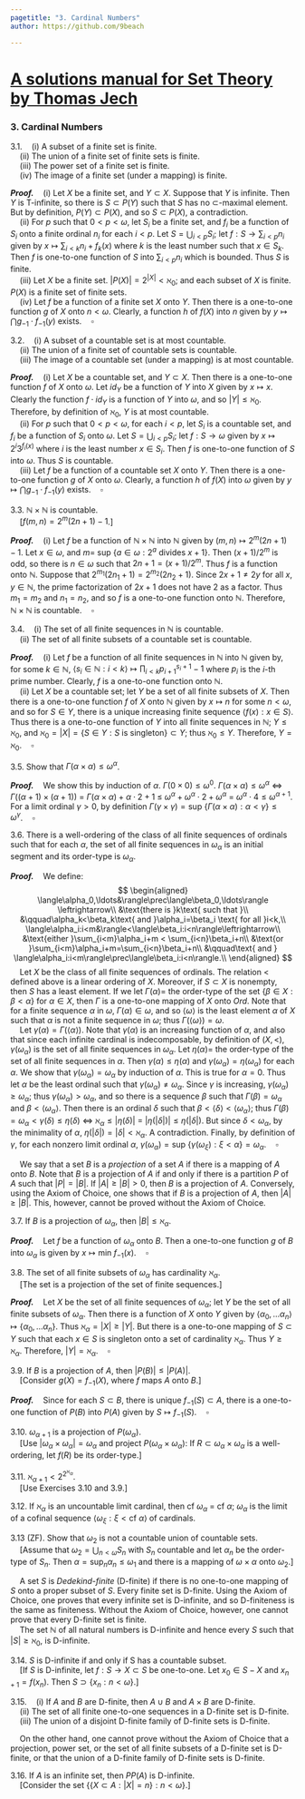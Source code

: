 ```yaml
---
pagetitle: "3. Cardinal Numbers"
author: https://github.com/9beach

---
```

# [A solutions manual for Set Theory by Thomas Jech](README.md)
### 3. Cardinal Numbers

<span id="3.1">3.1.</span>$\quad$(i) A subset of a finite set is finite.\
$\quad$(ii) The union of a finite set of finite sets is finite.\
$\quad$(iii) The power set of a finite set is finite.\
$\quad$(iv) The image of a finite set (under a mapping) is finite.

**_Proof._**$\quad$(i) Let $X$ be a finite set, and $Y\subset X$. Suppose that $Y$ is infinite. Then $Y$ is T-infinite, so there is $S\subset P(Y)$ such that $S$ has no $\subset$-maximal element. But by definition, $P(Y)\subset P(X)$, and so $S\subset P(X)$, a contradiction.\
$\quad$(ii) For $p$ such that $0<p<\omega$, let $S_{i}$ be a finite set, and $f_{i}$ be a function of $S_i$ onto a finite ordinal $n_i$ for each $i<p$. Let $S=\bigcup_{i<p}S_i$; let $f:S\to\sum_{i<p}n_i$ given by $x\mapsto\sum_{i<k}n_i+f_k(x)$ where $k$ is the least number such that $x\in S_k$. Then $f$ is one-to-one function of $S$ into $\sum_{i<p}n_i$ which is bounded. Thus $S$ is finite.\
$\quad$(iii) Let $X$ be a finite set. $|P(X)|=2^{|X|}<\aleph_0$; and each subset of $X$ is finite. $P(X)$ is a finite set of finite sets.\
$\quad$(iv) Let $f$ be a function of a finite set $X$ onto $Y$.
Then there is a one-to-one function $g$ of $X$ onto $n<\omega$. Clearly, a function $h$ of $f(X)$ into $n$ given by $y\mapsto\bigcap{g_{-1}\cdot f_{-1}(y)}$ exists.$\quad\square$

<span id="3.2">3.2.</span>$\quad$(i) A subset of a countable set is at most countable.\
$\quad$(ii) The union of a finite set of countable sets is countable.\
$\quad$(iii) The image of a countable set (under a mapping) is at most countable.

**_Proof._**$\quad$(i) Let $X$ be a countable set, and $Y\subset X$.
Then there is a one-to-one function $f$ of $X$ onto $\omega$.
Let $id_Y$ be a function of $Y$ into $X$ given by $x\mapsto x$. Clearly
the function $f\cdot id_Y$ is a function of $Y$ into $\omega$, and so
$|Y|\le\aleph_0$. Therefore, by definition of $\aleph_0$, $Y$ is at most
countable.\
$\quad$(ii) For $p$ such that $0<p<\omega$, for each $i<p$,
let $S_{i}$ is a countable set, and $f_{i}$ be a function of $S_i$ onto
$\omega$.
Let $S=\bigcup_{i<p}S_i$; let
$f:S\to\omega$ given by $x\mapsto 2^i 3^{f_i(x)}$ where
$i$ is the least number $x\in S_i$. Then $f$ is one-to-one function
of $S$ into $\omega$. Thus $S$ is countable.\
$\quad$(iii) Let $f$ be a function of a countable set $X$ onto $Y$.
Then there is a one-to-one function $g$ of $X$ onto $\omega$.
Clearly, a function $h$ of $f(X)$ into $\omega$ given by $y\mapsto
\bigcap{g_{-1}\cdot f_{-1}(y)}$ exists.$\quad\square$

<span id="3.3">3.3.</span> $\mathbb{N}\times\mathbb{N}$ is countable.\
$\quad$[$f (m, n) = 2^m (2n + 1) - 1$.]

**_Proof._**$\quad$(i) Let $f$ be a function of
$\mathbb{N}\times\mathbb{N}$ into $\mathbb{N}$ given by
$(m,n)\mapsto 2^m (2n + 1) - 1$.
Let $x\in\omega$, and $m=$ sup $\{a\in\omega:2^a$ divides $x + 1\}$. Then
$(x+1)/{2^m}$ is odd, so there is $n\in\omega$
such that $2n + 1=(x+1)/{2^m}$.
Thus $f$ is a function onto $\mathbb{N}$.
Suppose that $2^{m_1} (2{n_1} + 1)=2^{m_2}(2{n_2} + 1)$. Since
$2{x} + 1\neq2y$ for all $x,y\in\mathbb{N}$,
the prime factorization of $2{x} + 1$
does not have $2$ as a factor. Thus $m_1=m_2$ and $n_1=n_2$, and so
$f$ is a one-to-one function onto $\mathbb{N}$. Therefore, $\mathbb{N}\times\mathbb{N}$ is countable.$\quad\square$

<span id="3.4">3.4.</span>$\quad$(i) The set of all finite sequences in $\mathbb{N}$ is
countable.\
$\quad$(ii) The set of all finite subsets of a countable set is
countable.

**_Proof._**$\quad$(i) Let $f$ be a function of all finite
sequences in $\mathbb{N}$ into $\mathbb{N}$ given by, for some $k\in
\mathbb{N}$, $\langle s_i\in\mathbb{N}:i<k\rangle\mapsto
\prod_{i<k}p_{i+1}^{s_i+1}-1$ where $p_i$ is the $i$-th prime number.
Clearly, $f$ is a one-to-one function onto $\mathbb{N}$.\
$\quad$(ii) Let $X$ be a countable set; let $Y$ be a
set of all finite subsets of $X$. Then there is a one-to-one
function $f$ of $X$ onto $\mathbb{N}$ given by $x\mapsto n$ for
some $n<\omega$, and so for $S\in Y$, there is
a unique increasing finite
sequence $\langle f(x): x\in S\rangle$. Thus there is a one-to-one function
of $Y$ into all finite sequences in $\mathbb{N}$; $Y\le\aleph_0$,
and $\aleph_0=|X|=\{S\in Y:S\text{ is singleton}\}\subset Y$; thus
$\aleph_0\le Y$. Therefore, $Y=\aleph_0$.$\quad\square$

<span id="3.5">3.5.</span> Show that $\Gamma(\alpha\times\alpha)\le\omega^\alpha$.

**_Proof._**$\quad$We show this by induction of $\alpha$.
$\Gamma(0\times 0)\le\omega^0$. $\Gamma(
\alpha\times\alpha)\le\omega^\alpha$ $\Leftrightarrow$
$\Gamma((\alpha+1)\times(\alpha+1))$ $=$ $\Gamma(\alpha\times\alpha)+
\alpha\cdot 2 + 1$ $\le$ $\omega^\alpha+\omega^\alpha\cdot 2+\omega^\alpha$
$=$ $\omega^{\alpha}\cdot 4\le\omega^{\alpha+1}$. For a limit ordinal
$\gamma>0$, by definition $\Gamma(\gamma\times\gamma)=\text{sup }\{
\Gamma(\alpha\times\alpha):\alpha<\gamma\}\le\omega^\gamma$.$\quad\square$

<span id="3.6">3.6.</span> There is a well-ordering of the class of all finite sequences of
ordinals such that for each $\alpha$, the set of all finite sequences in
$\omega_\alpha$ is an initial segment and its order-type is $\omega_\alpha$.

**_Proof._**$\quad$We define:
$$
\begin{aligned}
\langle\alpha_0,\ldots&\rangle\prec\langle\beta_0,\ldots\rangle
\leftrightarrow\\
&\text{there is }k\text{ such that }\\
&\qquad\alpha_k<\beta_k\text{ and }\alpha_i=\beta_i
\text{ for all }i<k,\\
\langle\alpha_i:i<m&\rangle<\langle\beta_i:i<n\rangle\leftrightarrow\\
&\text{either }\sum_{i<m}\alpha_i+m <
\sum_{i<n}\beta_i+n\\
&\text{or }\sum_{i<m}\alpha_i+m=\sum_{i<n}\beta_i+n\\
&\qquad\text{ and }
\langle\alpha_i:i<m\rangle\prec\langle\beta_i:i<n\rangle.\\
\end{aligned}
$$
$\quad$Let $X$ be the class of all finite sequences
of ordinals. The relation $<$ defined above is a linear ordering of $X$. Moreover, if $S\subset X$ is nonempty,
then $S$ has a least element. If we let
$\Gamma(\alpha)=$ the order-type of the set
$\{\beta\in X:\beta<\alpha\}$ for $\alpha\in X$,
then $\Gamma$ is a one-to-one mapping of $X$ onto $Ord$.
Note that for a finite sequence $\alpha$ in $\omega$,
$\Gamma(\alpha)\in\omega$,
and so $\langle\omega\rangle$ is the least element $\alpha$ of $X$
such that $\alpha$ is not a finite sequence in $\omega$; thus
$\Gamma(\langle\omega\rangle)=\omega$.\
$\quad$Let $\gamma(\alpha)=\Gamma(\langle\alpha\rangle)$.
Note that $\gamma(\alpha)$ is an increasing function of $\alpha$, and
also that since each infinite cardinal is indecomposable,
by definition of $(X,<)$, $\gamma(\omega_\alpha)$ is the set of all
finite sequences in $\omega_\alpha$. Let $\eta(\alpha)=$ the order-type
of the set of all finite sequences in $\alpha$. Then
$\gamma(\alpha)\le\eta(\alpha)$ and $\gamma(\omega_\alpha)
=\eta(\omega_\alpha)$ for each $\alpha$. We show that
$\gamma(\omega_\alpha)=\omega_\alpha$ by induction
of $\alpha$. This is true for $\alpha=0$. Thus let $\alpha$ be the least
ordinal such that $\gamma(\omega_\alpha)\ne\omega_\alpha$.
Since $\gamma$ is increasing, $\gamma(\omega_\alpha)\ge\omega_\alpha$;
thus $\gamma(\omega_\alpha)>\omega_\alpha$,
and so there is a sequence $\beta$ such that
$\Gamma(\beta)=\omega_\alpha$ and $\beta<\langle\omega_\alpha\rangle$.
Then there is an ordinal $\delta$ such that
$\beta<\langle\delta\rangle<\langle\omega_\alpha\rangle$; thus
$\Gamma(\beta)=\omega_\alpha<\gamma(\delta)\le\eta(\delta)$
$\Leftrightarrow$ $\aleph_\alpha\le|\eta(\delta)|$ $=$ $|\eta(|\delta|)|
\le\eta(|\delta|)$.
But since $\delta<\omega_\alpha$, by the minimality of $\alpha$,
$\eta(|\delta|)=|\delta|<\aleph_\alpha$.
A contradiction. Finally, by definition of $\gamma$,
for each nonzero limit ordinal $\alpha$, $\gamma(\omega_\alpha)=
\text{sup }\{\gamma(\omega_\xi):\xi<\alpha\}=\omega_\alpha$.$\quad\square$

$\quad$We say that a set $B$ is a _projection_ of a set $A$ if there is a mapping of
$A$ onto $B$. Note that $B$ is a projection of $A$ if and only if there is a
partition $P$ of $A$ such that $|P| = |B|$. If $|A|\ge |B| > 0$, then $B$ is
a projection of $A$. Conversely, using the Axiom of Choice, one shows that
if $B$ is a projection of $A$, then $|A|\ge |B|$. This, however, cannot be
proved without the Axiom of Choice.

<span id="3.7">3.7.</span> If $B$ is a projection of $\omega_\alpha$, then $|B|\le\aleph_\alpha$.

**_Proof._**$\quad$Let $f$ be a function of $\omega_\alpha$ onto $B$.
Then a one-to-one function $g$ of $B$ into $\omega_\alpha$ is given by
$x\mapsto \text{min }f_{-1}(x)$.$\quad\square$

<span id="3.8">3.8.</span> The set of all finite subsets of $\omega_\alpha$ has cardinality $\aleph_\alpha$.\
$\quad$[The set is a projection of the set of finite sequences.]

**_Proof._**$\quad$Let $X$ be the set of all finite sequences of
$\omega_\alpha$; let $Y$ be the set of all finite subsets of $\omega_\alpha$.
Then there is a function of $X$ onto $Y$ given by
$\langle\alpha_0,\ldots\alpha_n\rangle\mapsto\{\alpha_0,\ldots\alpha_n\}$.
Thus $\aleph_\alpha = |X|\ge|Y|$. But there is a one-to-one mapping of
$S\subset Y$ such that each $x\in S$ is singleton onto a set of cardinality
$\aleph_\alpha$. Thus $Y\ge\aleph_\alpha$. Therefore,
$|Y|=\aleph_\alpha$.$\quad\square$

<span id="3.9">3.9.</span> If $B$ is a projection of $A$, then $|P (B)|\le |P (A)|$.\
$\quad$[Consider $g(X) = f_{-1}(X)$, where $f$ maps $A$ onto $B$.]

**_Proof._**$\quad$Since for each $S\subset B$, there is unique
$f_{-1}(S)\subset A$, there is a one-to-one function of $P(B)$
into $P(A)$ given by $S\mapsto f_{-1}(S)$.$\quad\square$

<span id="3.10">3.10.</span> $\omega_{\alpha+1}$ is a projection of $P(\omega_\alpha )$.\
$\quad$[Use $|\omega_\alpha\times\omega_\alpha| =\omega_\alpha$ and
project $P(\omega_\alpha\times\omega_\alpha)$: If $R\subset\omega_\alpha
\times\omega_\alpha$ is a well-ordering, let $f(R)$ be its order-type.]

<span id="3.11">3.11.</span> $\aleph_{\alpha+1}<2^{2^{\aleph_\alpha}}$.\
$\quad$[Use Exercises 3.10 and 3.9.]

<span id="3.12">3.12.</span> If $\aleph_\alpha$ is an uncountable limit cardinal, then cf
$\omega_\alpha$ = cf $\alpha$; $\omega_\alpha$ is the limit of
a cofinal sequence $\langle\omega_\xi :\xi <\text{cf }\alpha\rangle$
of cardinals.

3.13 (ZF). Show that $\omega_2$ is not a countable union of countable sets.\
$\quad$[Assume that $\omega_2=\bigcup_{n<\omega}S_n$ with $S_n$
countable and let $\alpha_n$ be the order-type of $S_n$.
Then $\alpha=\text{sup}_n\alpha_n\le\omega_1$
and there is a mapping of $\omega\times\alpha$ onto $\omega_2$.]

$\quad$A set $S$ is _Dedekind-finite_ (D-finite) if there is no
one-to-one mapping of $S$ onto a proper subset of $S$. Every finite set is
D-finite. Using the Axiom of Choice, one proves that every infinite set is
D-infinite, and so D-finiteness is the same as finiteness. Without the Axiom
of Choice, however, one cannot prove that every D-finite set is finite.\
$\quad$The set $\mathbb{N}$ of all natural numbers is D-infinite and
hence every $S$ such that $|S|\ge\aleph_0$, is D-infinite.

<span id="3.14">3.14.</span> $S$ is D-infinite if and only if S has a countable subset.\
$\quad$[If $S$ is D-infinite, let $f:S\to X\subset S$ be one-to-one.
Let $x_0\in S-X$ and $x_{n+1}=f(x_n)$. Then $S\supset\{x_n:n<\omega\}$.]

<span id="3.15">3.15.</span>$\quad$(i) If $A$ and $B$ are D-finite, then $A\cup B$ and
$A\times B$ are D-finite.\
$\quad$(ii) The set of all finite one-to-one sequences in a D-finite
set is D-finite.\
$\quad$(iii) The union of a disjoint D-finite family of D-finite sets
is D-finite.

$\quad$On the other hand, one cannot prove without the Axiom of Choice
that a projection, power set, or the set of all finite subsets of a D-finite
set is D-finite, or that the union of a D-finite family of D-finite sets is
D-finite.

<span id="3.16">3.16.</span> If $A$ is an infinite set, then $PP(A)$ is D-infinite.\
$\quad$[Consider the set $\{\{X\subset A:|X|=n\}:n<\omega\}$.]

